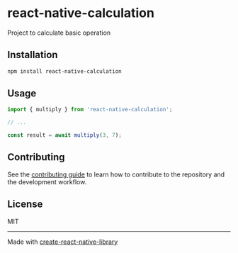 # react-native-calculation

Project to calculate basic operation

## Installation

```sh
npm install react-native-calculation
```

## Usage

```js
import { multiply } from 'react-native-calculation';

// ...

const result = await multiply(3, 7);
```

## Contributing

See the [contributing guide](CONTRIBUTING.md) to learn how to contribute to the repository and the development workflow.

## License

MIT

---

Made with [create-react-native-library](https://github.com/callstack/react-native-builder-bob)
